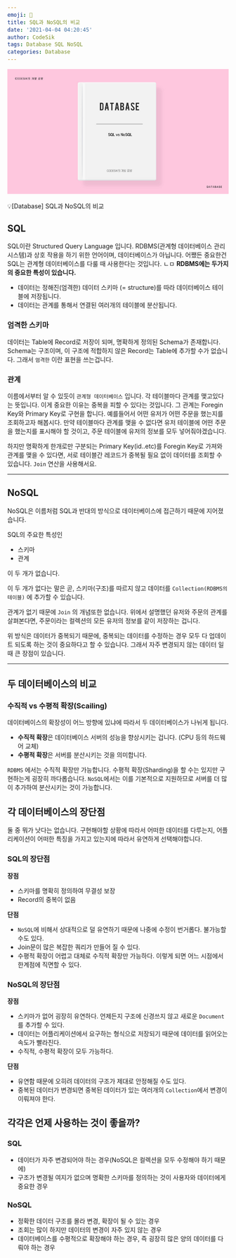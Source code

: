 ```yaml
---
emoji: 🧢
title: SQL과 NoSQL의 비교
date: '2021-04-04 04:20:45'
author: CodeSik
tags: Database SQL NoSQL
categories: Database
---
```


![썸네일](./database_sql_vs_nosql.jpg)

<p class="callout"> 💡[Database] SQL과 NoSQL의 비교</p>

## SQL

SQL이란 Structured Query Language 입니다. RDBMS(관계형 데이터베이스 관리 시스템)과 상호 작용을 하기 위한 언어이며, 데이터베이스가 아닙니다. 어쨌든 중요한건 SQL는 관계형 데이터베이스를 다룰 때 사용한다는 것입니다.
ㄴㅁ
**RDBMS에는 두가지의 중요한 특성이 있습니다.**

- 데이터는 정해진(엄격한) 데이터 스키마 (= structure)를 따라 데이터베이스 테이블에 저장됩니다.
- 데이터는 관계를 통해서 연결된 여러개의 테이블에 분산됩니다.

### 엄격한 스키마

데이터는 Table에 Record로 저장이 되며, 명확하게 정의된 Schema가 존재합니다. Schema는 구조이며, 이 구조에 적합하지 않은 Record는 Table에 추가할 수가 없습니다. 그래서 `엄격한` 이란 표현을 쓰는겁니다.

### 관계

이름에서부터 알 수 있듯이 `관계형 데이터베이스` 입니다. 각 테이블마다 관계를 맺고있다는 뜻입니다. 이게 중요한 이유는 중복을 피할 수 있다는 것입니다. 그 관계는 Foregin Key와 Primary Key로 구현을 합니다. 예를들어서 어떤 유저가 어떤 주문을 했는지를 조회하고자 해봅시다. 만약 테이블마다 관계를 맺을 수 없다면 유저 테이블에 어떤 주문을 했는지를 표시해야 할 것이고, 주문 테이블에 유저의 정보를 모두 넣어줘야겠습니다.

하지만 명확하게 한개로만 구분되는 Primary Key(id..etc)를 Foregin Key로 가져와 관계를 맺을 수 있다면, 서로 테이블간 레코드가 중복될 필요 없이 데이터를 조회할 수 있습니다. `Join` 연산을 사용해서요.

---

## NoSQL

NoSQL은 이름처럼 SQL과 반대의 방식으로 데이터베이스에 접근하기 때문에 지어졌습니다.

SQL의 주요한 특성인

- 스키마
- 관계

이 두 개가 없습니다.

이 두 개가 없다는 말은 곧, 스키마(구조)를 따르지 않고 데이터를 `Collection(RDBMS의 테이블)` 에 추가할 수 있습니다.

관계가 없기 때문에 `Join` 의 개념또한 없습니다. 위에서 설명했던 유저와 주문의 관계를 살펴본다면, 주문이라는 컬렉션의 모든 유저의 정보를 같이 저장하는 겁니다.

위 방식은 데이터가 중복되기 때문에, 중복되는 데이터를 수정하는 경우 모두 다 업데이트 되도록 하는 것이 중요하다고 할 수 있습니다. 그래서 자주 변경되지 않는 데이터 일 때 큰 장점이 있습니다.

---

## 두 데이터베이스의 비교

### 수직적 vs 수평적 확장(Scailing)

데이터베이스의 확장성이 어느 방향에 있냐에 따라서 두 데이터베이스가 나뉘게 됩니다.

- **수직적 확장**은 데이터베이스 서버의 성능을 향상시키는 겁니다. (CPU 등의 하드웨어 교체)
- **수평적 확장**은 서버를 분산시키는 것을 의미합니다.

`RDBMS` 에서는 수직적 확장만 가능합니다. 수평적 확장(Sharding)을 할 수는 있지만 구현하는게 굉장히 까다롭습니다. `NoSQL`에서는 이를 기본적으로 지원하므로 서버를 더 많이 추가하여 분산시키는 것이 가능합니다.

## 각 데이터베이스의 장단점

둘 중 뭐가 낫다는 없습니다. 구현해야할 상황에 따라서 어떠한 데이터를 다루는지, 어플리케이션이 어떠한 특징을 가지고 있는지에 따라서 유연하게 선택해야합니다.

### SQL의 장단점

**장점**

- 스키마를 명확히 정의하여 무결성 보장
- Record의 중복이 없음

**단점**

- `NoSQL`에 비해서 상대적으로 덜 유연하기 때문에 나중에 수정이 번거롭다. 불가능할 수도 있다.
- Join문이 많은 복잡한 쿼리가 만들어 질 수 있다.
- 수평적 확장이 어렵고 대체로 수직적 확장만 가능하다. 이렇게 되면 어느 시점에서 한계점에 직면할 수 있다.

### NoSQL의 장단점

**장점**

- 스키마가 없어 굉장히 유연하다. 언제든지 구조에 신경쓰지 않고 새로운 `Document` 를 추가할 수 있다.
- 데이터는 어플리케이션에서 요구하는 형식으로 저장되기 때문에 데이터를 읽어오는 속도가 빨라진다.
- 수직적, 수평적 확장이 모두 가능하다.

**단점**

- 유연함 때문에 오히려 데이터의 구조가 제대로 안정해질 수도 있다.
- 중복된 데이터가 변경되면 중복된 데이터가 있는 여러개의 `Collection`에서 변경이 이뤄져야 한다.

## 각각은 언제 사용하는 것이 좋을까?

### SQL

- 데이터가 자주 변경되어야 하는 경우(NoSQL은 컬렉션을 모두 수정해야 하기 때문에)
- 구조가 변경될 여지가 없으며 명확한 스키마를 정의하는 것이 사용자와 데이터에게 중요한 경우

### NoSQL

- 정확한 데이터 구조를 몰라 변경, 확장이 될 수 있는 경우
- 조회는 많이 하지만 데이터의 변경이 자주 있지 않는 경우
- 데이터베이스를 수평적으로 확장해야 하는 경우, 즉 굉장히 많은 양의 데이터를 다뤄야 하는 경우
